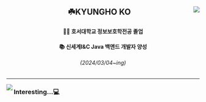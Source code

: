 <div align="center">

<img align="right" src="http://mazassumnida.wtf/api/v2/generate_badge?boj=rhrudgh12"/>

##  ☘️KYUNGHO KO

  <h4>👨‍🎓 호서대학교 정보보호학전공 졸업</h4> 
  <h4>📚 신세계I&C Java 백앤드 개발자 양성</h4>
  <h6>(2024/03/04~ing)<h6>  

</div>

<hr/>

<img align="left" src="https://github-readme-stats.vercel.app/api/top-langs/?username=yoaruku&layout=compact"/>
 
### Interesting...💻
